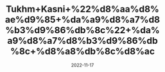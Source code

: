 ---
title: 'Tukhm+Kasni+%22%d8%aa%d8%ae%d9%85+%da%a9%d8%a7%d8%b3%d9%86%db%8c%22+%da%a9%d8%a7%d8%b3%d9%86%db%8c+%d8%a8%db%8c%d8%ac'
date: '2022-11-17' 
metatag: '' 
inventory: '0' 
draft: false 
# meta description 
shortDescripton: 'Chicory+Seeds%22+As+a+mild+diuretic%2c+it+increases+the+elimination+of+fluid+from+the+body%2c+leading+to+its+use+as+a+treatment+for+rheumatism+and+gout.+It+is+used+to+increase+appetite.+It+is+also+used+as+natural+sedative+for+nervous+system.+It+is+a+good+source+of+dietary+fiber.'
description: 'Seed+%d8%aa%d8%ae%d9%85++%d8%a8%db%8c%d8%ac'
longdescription: ''
tags: ''
brand: ''
subCategory: ''
unit: '50 gm-Pk'
sellCount: '0'
featured: True
# product Price
price: '50.0'
# Product Short Description
shortDescription: 'Chicory+Seeds%22+As+a+mild+diuretic%2c+it+increases+the+elimination+of+fluid+from+the+body%2c+leading+to+its+use+as+a+treatment+for+rheumatism+and+gout.+It+is+used+to+increase+appetite.+It+is+also+used+as+natural+sedative+for+nervous+system.+It+is+a+good+source+of+dietary+fiber.'
productID: '634BAF77-0C2D-ED11-9968-005056B3A416'
type: 'products'
category: 'Seed+%d8%aa%d8%ae%d9%85++%d8%a8%db%8c%d8%ac' 
thumnailproduct: 'https://eraconnect.blob.core.windows.net/product-images/aminsaddiquidawakhana/634BAF77-0C2D-ED11-9968-005056B3A416.webp' 
images:
  - image: 'https://eraconnect.blob.core.windows.net/product-images/aminsaddiquidawakhana/634BAF77-0C2D-ED11-9968-005056B3A416.webp'  
Variants:
---